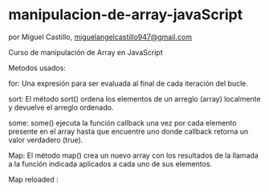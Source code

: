 # manipulacion-de-array-javaScript

por Miguel Castillo,
miguelangelcastillo947@gmail.com

Curso de manipulación de Array en JavaScript

Metodos usados:

for: 
Una expresión para ser evaluada al final de cada iteración del bucle.

sort: 
El método sort() ordena los elementos de un arreglo (array) localmente y devuelve el arreglo ordenado.

some: 
some() ejecuta la función callback una vez por cada elemento presente en el array 
hasta que encuentre uno donde callback retorna un valor verdadero (true).

Map:
El método map() crea un nuevo array con los resultados de la llamada a la función indicada
aplicados a cada uno de sus elementos.

Map reloaded :


